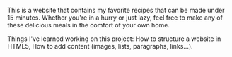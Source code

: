 This is a website that contains my favorite recipes that can be made under 15 minutes. Whether you're in a hurry or just lazy, feel free to make any of these delicious meals in the comfort of your own home.

Things I've learned working on this project: How to structure a website in HTML5, How to add content (images, lists, paragraphs, links...).
